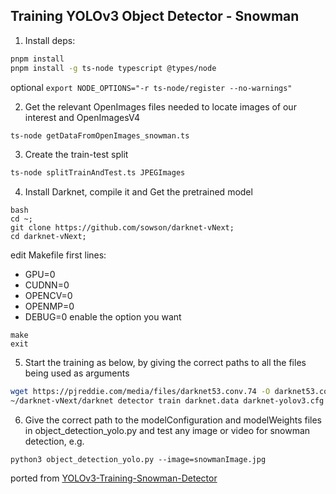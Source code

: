 ## Training YOLOv3 Object Detector - Snowman

1. Install deps:

```bash
pnpm install
pnpm install -g ts-node typescript @types/node
```

optional 
`export NODE_OPTIONS="-r ts-node/register --no-warnings"`

2. Get the relevant OpenImages files needed to locate images of our interest and OpenImagesV4

```bash
ts-node getDataFromOpenImages_snowman.ts
```

3. Create the train-test split

```bash
ts-node splitTrainAndTest.ts JPEGImages
```

4. Install Darknet, compile it and Get the pretrained model
```
bash
cd ~;
git clone https://github.com/sowson/darknet-vNext;
cd darknet-vNext;
```

edit Makefile first lines:
- GPU=0
- CUDNN=0
- OPENCV=0
- OPENMP=0
- DEBUG=0
enable the option you want

```
make
exit
```

5. Start the training as below, by giving the correct paths to all the files being used as arguments

```bash
wget https://pjreddie.com/media/files/darknet53.conv.74 -O darknet53.conv.74
~/darknet-vNext/darknet detector train darknet.data darknet-yolov3.cfg darknet53.conv.74 > train.log
```

6. Give the correct path to the modelConfiguration and modelWeights files in object_detection_yolo.py and test any image or video for snowman detection, e.g.

`python3 object_detection_yolo.py --image=snowmanImage.jpg`

ported from [YOLOv3-Training-Snowman-Detector](https://github.com/spmallick/learnopencv/tree/master/YOLOv3-Training-Snowman-Detector)